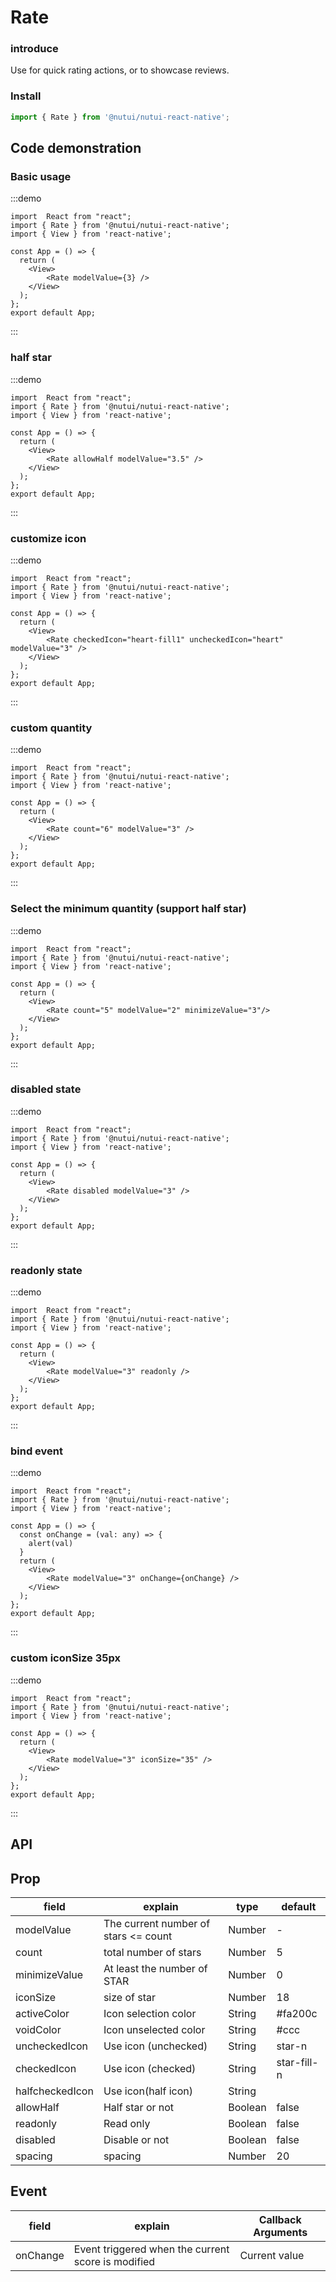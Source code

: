 #  Rate 

### introduce

Use for quick rating actions, or to showcase reviews.

### Install

```ts
import { Rate } from '@nutui/nutui-react-native';
```

## Code demonstration

### Basic usage

:::demo
```tsx
import  React from "react";
import { Rate } from '@nutui/nutui-react-native';
import { View } from 'react-native';

const App = () => {
  return ( 
    <View>   
        <Rate modelValue={3} />
    </View>
  );
};  
export default App;

```
:::
        
### half star  

:::demo
```tsx
import  React from "react";
import { Rate } from '@nutui/nutui-react-native';
import { View } from 'react-native';

const App = () => {
  return ( 
    <View>   
        <Rate allowHalf modelValue="3.5" />
    </View>
  );
};  
export default App;

```
:::
### customize icon   

:::demo
```tsx
import  React from "react";
import { Rate } from '@nutui/nutui-react-native';
import { View } from 'react-native';

const App = () => {
  return ( 
    <View>   
        <Rate checkedIcon="heart-fill1" uncheckedIcon="heart" modelValue="3" />
    </View>
  );
};  
export default App;

```
:::
### custom quantity  

:::demo
```tsx
import  React from "react";
import { Rate } from '@nutui/nutui-react-native';
import { View } from 'react-native';

const App = () => {
  return ( 
    <View>   
        <Rate count="6" modelValue="3" />
    </View>
  );
};  
export default App;

```
:::
### Select the minimum quantity (support half star)  

:::demo
```tsx
import  React from "react";
import { Rate } from '@nutui/nutui-react-native';
import { View } from 'react-native';

const App = () => {
  return ( 
    <View>   
        <Rate count="5" modelValue="2" minimizeValue="3"/>
    </View>
  );
};  
export default App;

```
:::
### disabled state  

:::demo
```tsx
import  React from "react";
import { Rate } from '@nutui/nutui-react-native';
import { View } from 'react-native';

const App = () => {
  return ( 
    <View>   
        <Rate disabled modelValue="3" />
    </View>
  );
};  
export default App;

```
:::
### readonly state  

:::demo
```tsx
import  React from "react";
import { Rate } from '@nutui/nutui-react-native';
import { View } from 'react-native';

const App = () => {
  return ( 
    <View>   
        <Rate modelValue="3" readonly />
    </View>
  );
};  
export default App;

```
:::
### bind event  

:::demo
```tsx
import  React from "react";
import { Rate } from '@nutui/nutui-react-native';
import { View } from 'react-native';

const App = () => {
  const onChange = (val: any) => {
    alert(val)
  }
  return ( 
    <View>   
        <Rate modelValue="3" onChange={onChange} />
    </View>
  );
};  
export default App;

```
:::
### custom iconSize 35px  

:::demo
```tsx
import  React from "react";
import { Rate } from '@nutui/nutui-react-native';
import { View } from 'react-native';

const App = () => {
  return ( 
    <View>   
        <Rate modelValue="3" iconSize="35" />
    </View>
  );
};  
export default App;

```
:::

## API

## Prop

| field           | explain                                 | type    | default    |
|----------------|-------------------------------------------|---------|-------------|
| modelValue     | The current number of stars <= count     | Number    | -           |
| count          | total number of stars                    | Number  | 5           |
| minimizeValue  | At least the number of STAR              | Number  | 0           |
| iconSize      | size of star                              | Number  | 18          |
| activeColor   | Icon selection color                      | String  | #fa200c     |
| voidColor     | Icon unselected color                    | String  | #ccc        |
| uncheckedIcon | Use icon (unchecked)                    | String  | star-n      |
| checkedIcon   | Use icon (checked)                       | String  | star-fill-n |
| halfcheckedIcon | Use icon(half icon)                     | String  |  | 
| allowHalf     | Half star or not                         | Boolean | false       |
| readonly       |Read only                              | Boolean | false       |
| disabled       | Disable or not                          | Boolean | false       |
| spacing        | spacing                                  | Number  | 20          |

## Event
| field   | explain                                          | Callback Arguments  |
|--------|----------------------------|----------|
| onChange  | Event triggered when the current score is modified | Current value   |
